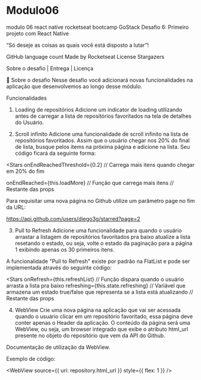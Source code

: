 # Modulo06
modulo 06 react native rocketseat bootcamp
GoStack
Desafio 6: Primeiro projeto com React Native

“Só deseje as coisas as quais você está disposto a lutar”!

GitHub language count Made by Rocketseat License Stargazers

Sobre o desafio   |    Entrega   |    Licença

🚀 Sobre o desafio
Nesse desafio você adicionará novas funcionalidades na aplicação que desenvolvemos ao longo desse módulo.

Funcionalidades
1. Loading de repositórios
Adicione um indicator de loading utilizando <ActivityIndicator /> antes de carregar a lista de repositórios favoritados na tela de detalhes do Usuário.

2. Scroll infinito
Adicione uma funcionalidade de scroll infinito na lista de repositórios favoritados. Assim que o usuário chegar nos 20% do final de lista, busque pelos items na próxima página e adicione na lista. Seu código ficará da seguinte forma:

<Stars
  onEndReachedThreshold={0.2} // Carrega mais itens quando chegar em 20% do fim
  
  onEndReached={this.loadMore} // Função que carrega mais itens
  // Restante das props
>
Para requisitar uma nova página no Github utilize um parâmetro page no fim da URL:

https://api.github.com/users/diego3g/starred?page=2


3. Pull to Refresh
Adicione uma funcionalidade para quando o usuário arrastar a listagem de repositórios favoritados pra baixo atualize a lista resetando o estado, ou seja, volte o estado da paginação para a página 1 exibindo apenas os 30 primeiros itens.

A funcionalidade "Pull to Refresh" existe por padrão na FlatList e pode ser implementada através do seguinte código:

<Stars
  onRefresh={this.refreshList} // Função dispara quando o usuário arrasta a lista pra baixo
  refreshing={this.state.refreshing} // Variável que armazena um estado true/false que representa se a lista está atualizando
  // Restante das props
>


4. WebView
Crie uma nova página na aplicação que vai ser acessada quando o usuário clicar em um repositório favoritado, essa página deve conter apenas o Header da aplicação. O conteúdo da página será uma WebView, ou seja, um browser integrado que exibe o atributo html_url presente no objeto do repositório que vem da API do Github.

Documentação de utilização da WebView.

Exemplo de código:

<WebView source={{ uri: repository.html_url }} style={{ flex: 1 }} />
